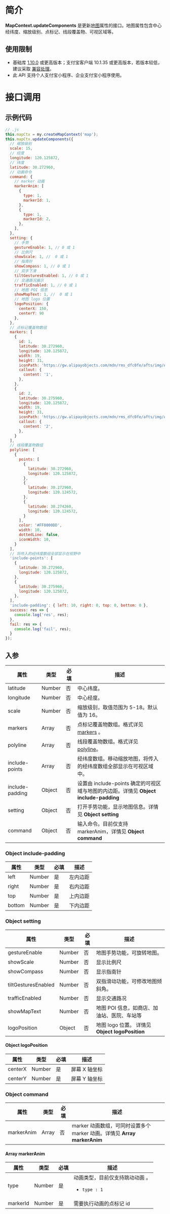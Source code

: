 # 简介

**MapContext.updateComponents** 是更新[地图](https://opendocs.alipay.com/mini/component/map#)属性的接口。地图属性包含中心经纬度、缩放级别、点标记、线段覆盖物、可视区域等。

## 使用限制

- 基础库 [1.10.0](https://opendocs.alipay.com/mini/framework/lib) 或更高版本；支付宝客户端 10.1.35 或更高版本，若版本较低，建议采取 [兼容处理](/mini/framework/compatibility)。
- 此 API 支持个人支付宝小程序、企业支付宝小程序使用。

# 接口调用

## 示例代码

```javascript
// .js
this.mapCtx = my.createMapContext('map');
this.mapCtx.updateComponents({
  // 缩放级别
  scale: 15,
  // 经度
  longitude: 120.125872,
  // 纬度
  latitude: 30.272960,
  // 动画命令
  command: {
    // marker 动画
    markerAnim: [
      {
        type: 1, 
        markerId: 1,
      },
      {
        type: 1, 
        markerId: 2,
      },
    ],
  },
  setting: {
    // 手势
    gestureEnable: 1, // 0 或 1
    // 比例尺
    showScale: 1, //  0 或 1
    // 指南针
    showCompass: 1, // 0 或 1
    // 双手下滑
    tiltGesturesEnabled: 1, // 0 或 1
    // 交通路况展示
    trafficEnabled: 1, // 0 或 1
    // 地图 POI 信息
    showMapText: 1, //  0 或 1
    // 地图 logo 位置
    logoPosition: {
      centerX: 150,
      centerY: 90
    },
  },
  // 点标记覆盖物数组
  markers: [
    {
      id: 1,
      latitude: 30.272960,
      longitude: 120.125872,
      width: 19,
      height: 31,
      iconPath: 'https://gw.alipayobjects.com/mdn/rms_dfc0fe/afts/img/A*x9yERpemTRsAAAAAAAAAAAAAARQnAQ',
      callout: {
        content: '1',
      },
    }, 
    {
      id: 2,
      latitude: 30.275960,
      longitude: 120.125872,
      width: 19,
      height: 31,
      iconPath: 'https://gw.alipayobjects.com/mdn/rms_dfc0fe/afts/img/A*x9yERpemTRsAAAAAAAAAAAAAARQnAQ',
      callout: {
        content: '2',
      },
    }
  ],
  // 线段覆盖物数组
  polyline: [
    {
      points: [
        {
          latitude: 30.272960,
          longitude: 120.125872,
        }, 
        {
          latitude: 30.272960,
          longitude: 120.124572,
        },
        {
          latitude: 30.274260,
          longitude: 120.124572,
        }
      ],
      color: '#FF0000DD',
      width: 10,
      dottedLine: false,
      iconWidth: 10,
    }
  ],
  // 将传入的经纬度数组全部显示在视野中
  'include-points': [
    {
      latitude: 30.272960,
      longitude: 120.125872,
    },
    {
      latitude: 30.275960,
      longitude: 120.125872,
    },
  ],
  'include-padding': { left: 10, right: 0, top: 0, bottom: 0 },
  success: res => {
    console.log('res', res);
  },
  fail: res => {
    console.log('fail', res);
  }
});
```

## 入参

| **属性**        | **类型** | **必填** | **描述**                                 |
| --------------- | -------- | -------- | ---------------------------------------- |
| latitude        | Number  | 否| 中心纬度。                               |
| longitude       | Number    | 否| 中心经度。                               |
| scale           | Number    | 否| 缩放级别，取值范围为 5-18。默认值为 16。 |
| markers         | Array     | 否| 点标记覆盖物数组。格式详见 [markers](https://opendocs.alipay.com/mini/component/map#markers)  。      |
| polyline        | Array     | 否| 线段覆盖物数组。格式详见 [polyline](https://opendocs.alipay.com/mini/component/map#polyline)。 |
| include-points  | Array     | 否| 经纬度数组。移动缩放地图，将传入的经纬度数组全部显示在可视区域中。     |
| include-padding | Object    | 否| 设置由 include-points 确定的可视区域与地图的内边距。详情见 **Object include-padding**          |
| setting         | Object   | 否 | 打开手势功能，显示地图信息。详情见 **Object setting**   |
| command         | Object    | 否| 输入命令。目前仅支持 markerAnim，详情见 **Object command** |

### Object include-padding
| **属性**        | **类型** | **必填** | **描述**                                 |
| --------------- | -------- | -------- |---------------------------------------- |
| left            | Number   |   是   | 左内边距 |
| right            | Number   |   是   | 右内边距 |
| top            | Number   |   是   | 上内边距 |
| bottom            | Number   |   是   | 下内边距 |

### Object setting
| **属性**        | **类型** | **必填** | **描述**                                 |
| --------------- | -------- | -------- |---------------------------------------- |
| gestureEnable            | Number   |   否   | 地图手势功能，可旋转地图。 |
| showScale            | Number   |   否   | 显示比例尺 |
| showCompass            | Number   |   否   | 显示指南针 |
| tiltGesturesEnabled            | Number   |   否   | 双指滑动功能，可修改地图倾斜角。 |
| trafficEnabled            | Number   |   否   | 显示交通路况 |
| showMapText            | Number   |   否   | 地图 POI 信息，如商店、加油站、医院、车站等 |
| logoPosition            | Object   |   否   | 地图 logo 位置。 详情见 **Object logoPosition** |

#### Object logoPosition
| **属性**        | **类型** | **必填** | **描述**                                 |
| --------------- | -------- | -------- |---------------------------------------- |
| centerX            | Number   |   是   | 屏幕 X 轴坐标 |
| centerY            | Number   |   是   | 屏幕 Y 轴坐标 |

### Object command
| **属性**        | **类型** | **必填** | **描述**                                 |
| --------------- | -------- | -------- |---------------------------------------- |
| markerAnim            | Array   |   否   | marker 动画数组，可同时设置多个 marker 动画。详情见 **Array markerAnim** |

#### Array markerAnim
| **属性**        | **类型** | **必填** | **描述**                                 |
| --------------- | -------- | -------- |---------------------------------------- |
| type            | Number   |   是   | 动画类型，目前仅支持跳动动画 。<ul><li>`type : 1` </li></ul> |
| markerId            | Number   |   是   | 需要执行动画的点标记 id               |
